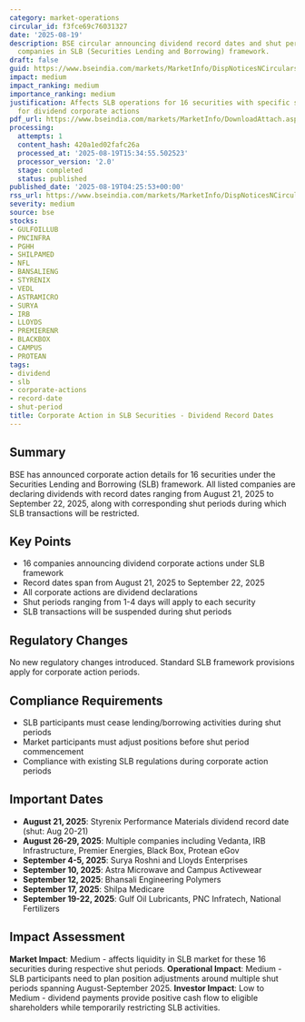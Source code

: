 ```yaml
---
category: market-operations
circular_id: f3fce69c76031327
date: '2025-08-19'
description: BSE circular announcing dividend record dates and shut periods for 16
  companies in SLB (Securities Lending and Borrowing) framework.
draft: false
guid: https://www.bseindia.com/markets/MarketInfo/DispNoticesNCirculars.aspx?Noticeid={1EA72C6D-187D-4EC2-BB36-283A12E42CE6}&noticeno=20250819-1&dt=08/19/2025&icount=1&totcount=52&flag=0
impact: medium
impact_ranking: medium
importance_ranking: medium
justification: Affects SLB operations for 16 securities with specific shut periods
  for dividend corporate actions
pdf_url: https://www.bseindia.com/markets/MarketInfo/DownloadAttach.aspx?id=20250819-1&attachedId=563e7962-d16f-450e-86b6-a6496bd021d5
processing:
  attempts: 1
  content_hash: 420a1ed02fafc26a
  processed_at: '2025-08-19T15:34:55.502523'
  processor_version: '2.0'
  stage: completed
  status: published
published_date: '2025-08-19T04:25:53+00:00'
rss_url: https://www.bseindia.com/markets/MarketInfo/DispNoticesNCirculars.aspx?Noticeid={1EA72C6D-187D-4EC2-BB36-283A12E42CE6}&noticeno=20250819-1&dt=08/19/2025&icount=1&totcount=52&flag=0
severity: medium
source: bse
stocks:
- GULFOILLUB
- PNCINFRA
- PGHH
- SHILPAMED
- NFL
- BANSALIENG
- STYRENIX
- VEDL
- ASTRAMICRO
- SURYA
- IRB
- LLOYDS
- PREMIERENR
- BLACKBOX
- CAMPUS
- PROTEAN
tags:
- dividend
- slb
- corporate-actions
- record-date
- shut-period
title: Corporate Action in SLB Securities - Dividend Record Dates
---
```


## Summary

BSE has announced corporate action details for 16 securities under the Securities Lending and Borrowing (SLB) framework. All listed companies are declaring dividends with record dates ranging from August 21, 2025 to September 22, 2025, along with corresponding shut periods during which SLB transactions will be restricted.

## Key Points

- 16 companies announcing dividend corporate actions under SLB framework
- Record dates span from August 21, 2025 to September 22, 2025
- All corporate actions are dividend declarations
- Shut periods ranging from 1-4 days will apply to each security
- SLB transactions will be suspended during shut periods

## Regulatory Changes

No new regulatory changes introduced. Standard SLB framework provisions apply for corporate action periods.

## Compliance Requirements

- SLB participants must cease lending/borrowing activities during shut periods
- Market participants must adjust positions before shut period commencement
- Compliance with existing SLB regulations during corporate action periods

## Important Dates

- **August 21, 2025**: Styrenix Performance Materials dividend record date (shut: Aug 20-21)
- **August 26-29, 2025**: Multiple companies including Vedanta, IRB Infrastructure, Premier Energies, Black Box, Protean eGov
- **September 4-5, 2025**: Surya Roshni and Lloyds Enterprises
- **September 10, 2025**: Astra Microwave and Campus Activewear
- **September 12, 2025**: Bhansali Engineering Polymers
- **September 17, 2025**: Shilpa Medicare
- **September 19-22, 2025**: Gulf Oil Lubricants, PNC Infratech, National Fertilizers

## Impact Assessment

**Market Impact**: Medium - affects liquidity in SLB market for these 16 securities during respective shut periods. **Operational Impact**: Medium - SLB participants need to plan position adjustments around multiple shut periods spanning August-September 2025. **Investor Impact**: Low to Medium - dividend payments provide positive cash flow to eligible shareholders while temporarily restricting SLB activities.